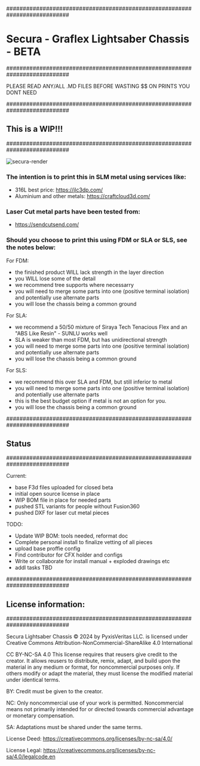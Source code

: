 ###########################################################################
# Secura - Graflex Lightsaber Chassis -  BETA
###########################################################################

PLEASE READ ANY/ALL .MD FILES BEFORE WASTING $$ ON PRINTS YOU DONT NEED

###########################################################################
##  This is a WIP!!! 
###########################################################################

![secura-render](https://github.com/user-attachments/assets/7858f8eb-e6d5-46d7-9ce5-63f1d3020e00)


### The intention is to print this in SLM metal using services like:
- 316L best price: https://jlc3dp.com/
- Aluminium and other metals: https://craftcloud3d.com/

### Laser Cut metal parts have been tested from:
- https://sendcutsend.com/

### Should you choose to print this using FDM or SLA or SLS, see the notes below: 
For FDM:
- the finished product WILL lack strength in the layer direction
- you WILL lose some of the detail
- we recommend tree supports where necessarry
- you will need to merge some parts into one (positive terminal isolation) and potentially use alternate parts
- you will lose the chassis being a common ground 

For SLA:
- we recommend a 50/50 mixture of Siraya Tech Tenacious Flex and an "ABS Like Resin" - SUNLU works well
- SLA is weaker than most FDM, but has unidirectional strength
- you will need to merge some parts into one (positive terminal isolation) and potentially use alternate parts
- you will lose the chassis being a common ground 

For SLS:
- we recommend this over SLA and FDM, but still inferior to metal
- you will need to merge some parts into one (positive terminal isolation) and potentially use alternate parts
- this is the best budget option if metal is not an option for you.
- you will lose the chassis being a common ground 

###########################################################################
##  Status
###########################################################################

Current:
- base F3d files uploaded for closed beta
- initial open source license in place
- WIP BOM file in place for needed parts
- pushed STL variants for people without Fusion360
- pushed DXF for laser cut metal pieces

TODO:
- Update WIP BOM: tools needed, reformat doc
- Complete personal install to finalize vetting of all pieces
- upload base proffie config
- Find contributor for CFX holder and configs
- Write or collaborate for install manual + exploded drawings etc
- addl tasks TBD


###########################################################################
##  License information: 
###########################################################################

Secura Lightsaber Chassis © 2024 by PyxisVeritas LLC. is licensed under Creative Commons Attribution-NonCommercial-ShareAlike 4.0 International 

CC BY-NC-SA 4.0
This license requires that reusers give credit to the creator. 
It allows reusers to distribute, remix, adapt, and build upon the material in any medium or format, for noncommercial purposes only. 
If others modify or adapt the material, they must license the modified material under identical terms.

BY: Credit must be given to the creator.

NC: Only noncommercial use of your work is permitted.
Noncommercial means not primarily intended for or directed towards commercial advantage or monetary compensation.

SA: Adaptations must be shared under the same terms.

License Deed: 
https://creativecommons.org/licenses/by-nc-sa/4.0/

License Legal: 
https://creativecommons.org/licenses/by-nc-sa/4.0/legalcode.en

